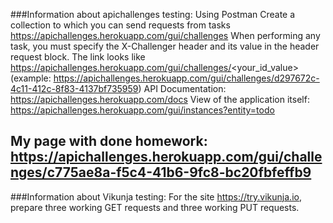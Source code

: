 ###Information about apichallenges testing:
Using Postman Create a collection to which you can send requests from tasks https://apichallenges.herokuapp.com/gui/challenges 
When performing any task, you must specify the X-Challenger header and its value in the header request block. 
The link looks like https://apichallenges.herokuapp.com/gui/challenges/<your_id_value> (example: https://apichallenges.herokuapp.com/gui/challenges/d297672c-4c11-412c-8f83-4137bf735959) 
API Documentation: https://apichallenges.herokuapp.com/docs 
View of the application itself: https://apichallenges.herokuapp.com/gui/instances?entity=todo 
## My page with done homework: https://apichallenges.herokuapp.com/gui/challenges/c775ae8a-f5c4-41b6-9fc8-bc20fbfeffb9

###Information about Vikunja testing:
For the site https://try.vikunja.io, prepare three working GET requests and three working PUT requests.